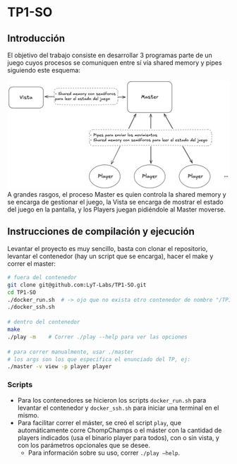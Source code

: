 # TP1-SO
## Introducción
El objetivo del trabajo consiste en desarrollar 3 programas parte de un juego cuyos procesos se comuniquen entre sí vía shared memory y pipes siguiendo este esquema:

![so esquema](./so-esquema.png)
A grandes rasgos, el proceso Master es quien controla la shared memory y se encarga de gestionar el juego, la Vista se encarga de mostrar el estado del juego en la pantalla, y los Players juegan pidiéndole al Master moverse.

## Instrucciones de compilación y ejecución
Levantar el proyecto es muy sencillo, basta con clonar el repositorio, levantar el contenedor (hay un script que se encarga), hacer el make y correr el master:

```bash
# fuera del contenedor
git clone git@github.com:LyT-Labs/TP1-SO.git
cd TP1-SO
./docker_run.sh  # -> ojo que no exista otro contenedor de nombre "/TP1_SO" en el sistema
./docker_ssh.sh

# dentro del contenedor
make
./play -m    # Correr ./play --help para ver las opciones 

# para correr manualmente, usar ./master
# los args son los que especifica el enunciado del TP, ej:
./master -v view -p player player
```
### Scripts
- Para los contenedores se hicieron los scripts `docker_run.sh` para levantar el contenedor y `docker_ssh.sh` para iniciar una terminal en el mismo.
- Para facilitar correr el máster, se creó el script `play`, que automáticamente corre ChompChamps o el máster con la cantidad de players indicados (usa el binario player para todos), con o sin vista, y con los parámetros opcionales que se desee.
  - Para información sobre su uso, correr `./play –help`.



